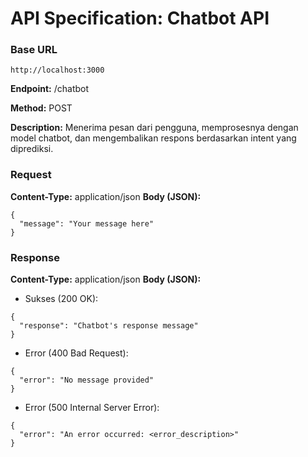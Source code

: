 # API Specification: Chatbot API

### Base URL
```
http://localhost:3000
```

**Endpoint:** /chatbot

**Method:** POST

**Description:** Menerima pesan dari pengguna, memprosesnya dengan model chatbot, dan mengembalikan respons berdasarkan intent yang diprediksi.

### Request
**Content-Type:** application/json
**Body (JSON):**
```
{
  "message": "Your message here"
}
```

### Response
**Content-Type:** application/json
**Body (JSON):**
* Sukses (200 OK):
```
{
  "response": "Chatbot's response message"
}
```

* Error (400 Bad Request):
```
{
  "error": "No message provided"
}
```

* Error (500 Internal Server Error):
```
{
  "error": "An error occurred: <error_description>"
}
```
